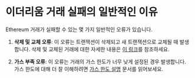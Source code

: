 # 이더리움 거래 실패의 일반적인 이유

Ethereum 거래가 실패할 수 있는 몇 가지 일반적인 오류가 있습니다.

1. **삭제 및 교체 오류**: 이 오류는 트랜잭션이 삭제되고 새 트랜잭션으로 교체될 때 발생합니다. 삭제 및 교체된 거래에 대한 자세한 내용은 [이 링크](https://info.etherscan.com/transaction-dropped-replaced/)를 참조하세요.

2. **가스 부족 오류**: 이 오류는 거래의 가스 한도가 너무 낮게 설정된 경우 발생합니다. 가스 한도에 대해 더 잘 이해하려면 [가스 한도 설명](https://ethgasstation.info/blog/gas-limit/) 문서를 읽어보세요.